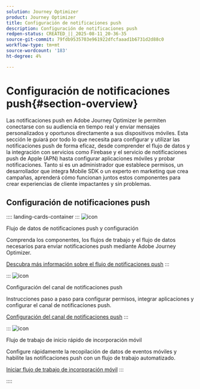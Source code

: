 ```yaml
---
solution: Journey Optimizer
product: Journey Optimizer
title: Configuración de notificaciones push
description: Configuración de notificaciones push
redpen-status: CREATED_||_2025-08-11_20-36-35
source-git-commit: 79fdb9535703e961922dfcfaaad1b6731d2d88c0
workflow-type: tm+mt
source-wordcount: '183'
ht-degree: 4%

---
```



# Configuración de notificaciones push{#section-overview}

Las notificaciones push en Adobe Journey Optimizer le permiten conectarse con su audiencia en tiempo real y enviar mensajes personalizados y oportunos directamente a sus dispositivos móviles. Esta sección le guiará por todo lo que necesita para configurar y utilizar las notificaciones push de forma eficaz, desde comprender el flujo de datos y la integración con servicios como Firebase y el servicio de notificaciones push de Apple (APN) hasta configurar aplicaciones móviles y probar notificaciones. Tanto si es un administrador que establece permisos, un desarrollador que integra Mobile SDK o un experto en marketing que crea campañas, aprenderá cómo funcionan juntos estos componentes para crear experiencias de cliente impactantes y sin problemas.

## Configuración de notificaciones push

:::: landing-cards-container
:::
![icon](https://cdn.experienceleague.adobe.com/icons/puzzle-piece.svg)

Flujo de datos de notificaciones push y configuración

Comprenda los componentes, los flujos de trabajo y el flujo de datos necesarios para enviar notificaciones push mediante Adobe Journey Optimizer.

[Descubra más información sobre el flujo de notificaciones push](../using/push/push-gs.md)
:::

:::
![icon](https://cdn.experienceleague.adobe.com/icons/gear.svg)

Configuración del canal de notificaciones push

Instrucciones paso a paso para configurar permisos, integrar aplicaciones y configurar el canal de notificaciones push.

[Configuración del canal de notificaciones push](../using/push/push-configuration.md)
:::

:::
![icon](https://cdn.experienceleague.adobe.com/icons/circle-play.svg)

Flujo de trabajo de inicio rápido de incorporación móvil

Configure rápidamente la recopilación de datos de eventos móviles y habilite las notificaciones push con un flujo de trabajo automatizado.

[Iniciar flujo de trabajo de incorporación móvil](../using/push/mobile-onboarding-wf.md)
:::

::::
